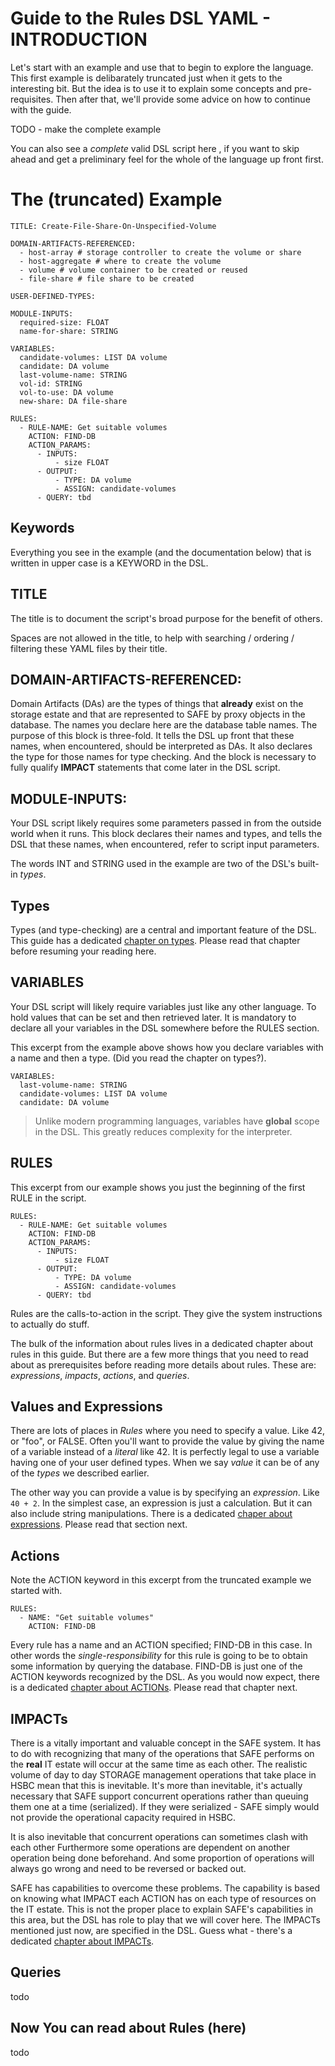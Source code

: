 # Guide to the Rules DSL YAML - INTRODUCTION

Let's start with an example and use that to begin to explore the language.  This
first example is delibarately truncated just when it gets to the interesting
bit. But the idea is to use it to explain some concepts and pre-requisites. Then
after that, we'll provide some advice on how to continue with the guide.

TODO - make the complete example

You can also see a *complete* valid DSL script here <todo>, if you want to skip
ahead and get a preliminary feel for the whole of the language up front first.

# The (truncated) Example

```
TITLE: Create-File-Share-On-Unspecified-Volume

DOMAIN-ARTIFACTS-REFERENCED:
  - host-array # storage controller to create the volume or share
  - host-aggregate # where to create the volume
  - volume # volume container to be created or reused
  - file-share # file share to be created

USER-DEFINED-TYPES:

MODULE-INPUTS:
  required-size: FLOAT
  name-for-share: STRING

VARIABLES:
  candidate-volumes: LIST DA volume
  candidate: DA volume
  last-volume-name: STRING
  vol-id: STRING
  vol-to-use: DA volume
  new-share: DA file-share

RULES:
  - RULE-NAME: Get suitable volumes
    ACTION: FIND-DB
    ACTION_PARAMS:
      - INPUTS:
          - size FLOAT
      - OUTPUT:
          - TYPE: DA volume
          - ASSIGN: candidate-volumes
	  - QUERY: tbd
```

## Keywords
Everything you see in the example (and the documentation below) that is 
written in upper case is a KEYWORD in the DSL.

## TITLE
The title is to document the script's broad purpose for the benefit of others.

Spaces are not allowed in the title, to help with searching / ordering /
filtering these YAML files by their title.

## DOMAIN-ARTIFACTS-REFERENCED:

Domain Artifacts (DAs) are the types of things that **already** exist on the
storage estate and that are represented to SAFE by proxy objects in the
database.  The names you declare here are the database table names. The purpose
of this block is three-fold. It tells the DSL up front that these names, when
encountered, should be interpreted as DAs. It also declares the type for those
names for type checking. And the block is necessary to fully qualify **IMPACT**
statements that come later in the DSL script. 

## MODULE-INPUTS:

Your DSL script likely requires some parameters passed in from the outside 
world when it runs. This block declares their names and types, and tells the DSL
that these names, when encountered, refer to script input parameters.

The words INT and STRING used in the example are two of the DSL's built-in
*types*. 

## Types

Types (and type-checking) are a central and important feature of the DSL.
This guide has a dedicated [chapter on types](types.md). Please read that 
chapter before resuming your reading here.

## VARIABLES

Your DSL script will likely require variables just like any other language. To
hold values that can be set and then retrieved later. It is mandatory to declare
all your variables in the DSL somewhere before the RULES section. 

This excerpt from the example above shows how you declare variables with 
a name and then a type. (Did you read the chapter on types?).

```
VARIABLES:
  last-volume-name: STRING
  candidate-volumes: LIST DA volume
  candidate: DA volume
```

> Unlike modern programming languages, variables have **global** scope
in the DSL. This greatly reduces complexity for the interpreter.

## RULES

This excerpt from our example shows you just the beginning of the first RULE
in the script.


```
RULES:
  - RULE-NAME: Get suitable volumes
    ACTION: FIND-DB
    ACTION_PARAMS:
      - INPUTS:
          - size FLOAT
      - OUTPUT:
          - TYPE: DA volume
          - ASSIGN: candidate-volumes
	  - QUERY: tbd
```


Rules are the calls-to-action in the script. They give the system instructions
to actually do stuff.

The bulk of the information about rules lives in a dedicated chapter about rules
in this guide. But there are a few more things that you need to read about as
prerequisites before reading more details about rules. These are:
*expressions*, *impacts*, *actions*, and *queries*.

## Values and Expressions

There are lots of places in *Rules* where you need to specify a value. Like 42,
or "foo", or FALSE. Often you'll want to provide the value by giving the name of
a variable instead of a *literal* like 42. It is perfectly legal to use a
variable having one of your user defined types. When we say *value* it can be of
any of the *types* we described earlier.

The other way you can provide a value is by specifying an *expression*. Like
```40 + 2```.  In the simplest case, an expression is just a calculation. But it
can also include string manipulations.  There is a dedicated [chaper about
expressions](expressions.md).  Please read that section next.


## Actions

Note the ACTION keyword in this excerpt from the truncated example we started
with.

```
RULES:
  - NAME: "Get suitable volumes"
    ACTION: FIND-DB
```

Every rule has a name and an ACTION specified; FIND-DB in this case. In other
words the *single-responsibility* for this rule is going to be to obtain some
information by querying the database. FIND-DB is just one of the ACTION keywords
recognized by the DSL. As you would now expect, there is a dedicated [chapter
about ACTIONs](actions.md). Please read that chapter next.

## IMPACTs

There is a vitally important and valuable concept in the SAFE system. It has to
do with recognizing that many of the operations that SAFE performs on the
**real** IT estate will occur  at the same time as each other. The realistic
volume of day to day STORAGE management operations that take place in HSBC mean that this
is inevitable. It's more than inevitable, it's actually necessary that SAFE
support concurrent operations rather than queuing them one at a time
(serialized). If they were serialized - SAFE simply would not provide the
operational capacity required in HSBC.

It is also inevitable that concurrent operations can sometimes clash with each
other Furthermore some operations are dependent on another operation being done
beforehand. And some proportion of operations will always go wrong and need to
be reversed or backed out.

SAFE has capabilities to overcome these problems. The capability is  based on
knowing what IMPACT each ACTION has on each type of resources on the IT estate.
This is not the proper place to explain SAFE's capabilities in this area, but
the DSL has role to play that we will cover here.  The IMPACTs mentioned just
now, are specified in the DSL. Guess what - there's a dedicated [chapter about
IMPACTs](impacts.md).




## Queries
todo

## Now You can read about Rules (here)
todo
